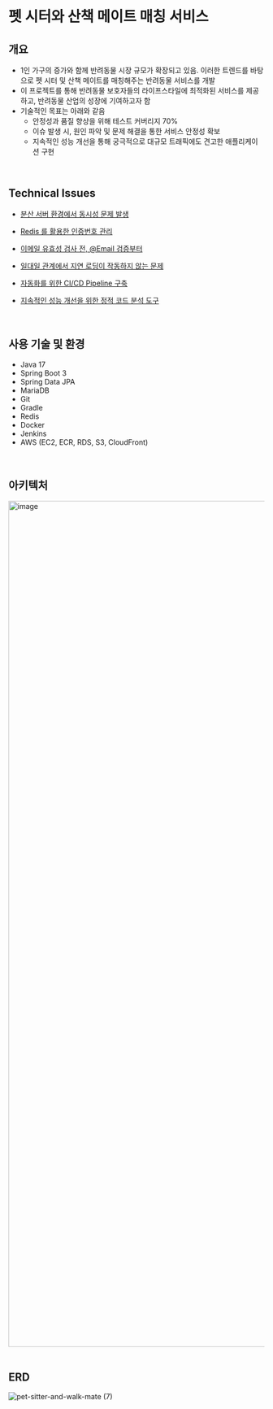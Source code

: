 # 펫 시터와 산책 메이트 매칭 서비스

## 개요
- 1인 가구의 증가와 함께 반려동물 시장 규모가 확장되고 있음. 이러한 트렌드를 바탕으로 펫 시터 및 산책 메이트를 매칭해주는 반려동물 서비스를 개발
- 이 프로젝트를 통해 반려동물 보호자들의 라이프스타일에 최적화된 서비스를 제공하고, 반려동물 산업의 성장에 기여하고자 함
- 기술적인 목표는 아래와 같음
  - 안정성과 품질 향상을 위해 테스트 커버리지 70% 
  - 이슈 발생 시, 원인 파악 및 문제 해결을 통한 서비스 안정성 확보
  - 지속적인 성능 개선을 통해 궁극적으로 대규모 트래픽에도 견고한 애플리케이션 구현
<br>

## Technical Issues
- [분산 서버 환경에서 동시성 문제 발생](https://github.com/iamjunhyeok/pet-sitter-and-walk-mate/wiki/%EB%B6%84%EC%82%B0-%EC%84%9C%EB%B2%84-%ED%99%98%EA%B2%BD%EC%97%90%EC%84%9C-%EB%8F%99%EC%8B%9C%EC%84%B1-%EB%AC%B8%EC%A0%9C-%EB%B0%9C%EC%83%9D)

- [Redis 를 활용한 인증번호 관리](https://github.com/iamjunhyeok/pet-sitter-and-walk-mate/wiki/%08Redis-%EB%A5%BC-%ED%99%9C%EC%9A%A9%ED%95%9C-%EC%9D%B8%EC%A6%9D%EB%B2%88%ED%98%B8-%EA%B4%80%EB%A6%AC)

- [이메일 유효성 검사 전, @Email 검증부터](https://github.com/iamjunhyeok/pet-sitter-and-walk-mate/wiki/%EC%9D%B4%EB%A9%94%EC%9D%BC-%EC%9C%A0%ED%9A%A8%EC%84%B1-%EA%B2%80%EC%82%AC-%EC%A0%84,-@Email-%EA%B2%80%EC%A6%9D%EB%B6%80%ED%84%B0)

- [일대일 관계에서 지연 로딩이 작동하지 않는 문제](https://github.com/iamjunhyeok/pet-sitter-and-walk-mate/wiki/%EC%9D%BC%EB%8C%80%EC%9D%BC-%EA%B4%80%EA%B3%84%EC%97%90%EC%84%9C-%EC%A7%80%EC%97%B0-%EB%A1%9C%EB%94%A9%EC%9D%B4-%EC%9E%91%EB%8F%99%ED%95%98%EC%A7%80-%EC%95%8A%EB%8A%94-%EB%AC%B8%EC%A0%9C)

- [자동화를 위한 CI/CD Pipeline 구축](https://github.com/iamjunhyeok/pet-sitter-and-walk-mate/wiki/%EC%9E%90%EB%8F%99%ED%99%94%EB%A5%BC-%EC%9C%84%ED%95%9C-CI-CD-Pipeline-%EA%B5%AC%EC%B6%95)

- [지속적인 성능 개선을 위한 정적 코드 분석 도구](https://github.com/iamjunhyeok/pet-sitter-and-walk-mate/wiki/%EC%A7%80%EC%86%8D%EC%A0%81%EC%9D%B8-%EC%84%B1%EB%8A%A5-%EA%B0%9C%EC%84%A0%EC%9D%84-%EC%9C%84%ED%95%9C-%EC%A0%95%EC%A0%81-%EC%BD%94%EB%93%9C-%EB%B6%84%EC%84%9D-%EB%8F%84%EA%B5%AC)
<br>

## 사용 기술 및 환경
- Java 17
- Spring Boot 3
- Spring Data JPA
- MariaDB
- Git
- Gradle
- Redis
- Docker
- Jenkins
- AWS (EC2, ECR, RDS, S3, CloudFront)
<br>

## 아키텍처
<img width="1665" alt="image" src="https://github.com/iamjunhyeok/pet-sitter-and-walk-mate/assets/93698160/55d41cdd-bfbf-45e9-99ca-acbd8cb24400">
<br>
<br>

## ERD
![pet-sitter-and-walk-mate (7)](https://user-images.githubusercontent.com/93698160/229858339-f6400540-aa4b-436a-aa0e-53ca1a72c7d8.png)
